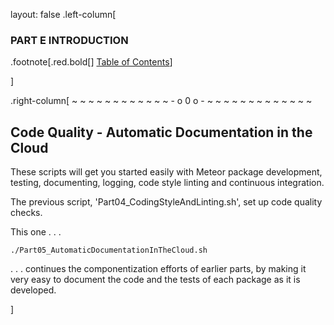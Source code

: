 layout: false
.left-column[
  ### PART E INTRODUCTION

.footnote[.red.bold[] [Table of Contents](./)] 
<!-- H -->]
.right-column[
 ~ ~ ~ ~ ~ ~ ~ ~ ~ ~ ~ ~ - o 0 o - ~ ~ ~ ~ ~ ~ ~ ~ ~ ~ ~ ~ ~

## Code Quality - Automatic Documentation in the Cloud

These scripts will get you started easily with Meteor package development, testing, documenting, logging, code style linting and continuous integration.

The previous script, 'Part04_CodingStyleAndLinting.sh', set up code quality checks.

This one . . .  
```terminal
./Part05_AutomaticDocumentationInTheCloud.sh
```
. . . continues the componentization efforts of earlier parts, by making it very easy to document the code and the tests of each package as it is developed.



<!-- B -->]
